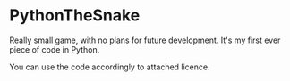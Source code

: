 # PythonTheSnake

Really small game, with no plans for future development.
It's my first ever piece of code in Python.

You can use the code accordingly to attached licence.
